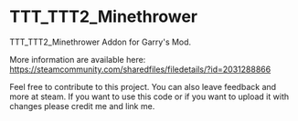 # TTT_TTT2_Minethrower

TTT_TTT2_Minethrower Addon for Garry's Mod.

More information are available here: 
https://steamcommunity.com/sharedfiles/filedetails/?id=2031288866

Feel free to contribute to this project. You can also leave feedback and more at steam. 
If you want to use this code or if you want to upload it with changes please credit me and link me.
